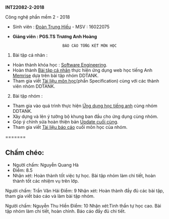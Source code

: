 **INT22082-2-2018**

Công nghệ phần mềm 2 - 2018

+ Sinh viên : [Đoàn Trung Hiếu](https://github.com/trunghieu2609vn)  - MSV : 16022075

+ **Giảng viên : PGS.TS Trương Anh Hoàng**

							BÁO CÁO TỔNG KẾT MÔN HỌC

1. Bài tập cá nhân :
  + Hoàn thành khóa học : [Software Engineering](https://courses.edx.org/courses/course-v1:UBCx+SoftEng1x+1T2018/course/).
  + Hoàn thành [Bài tập cá nhân](https://github.com/trunghieu2609vn/INT2208-2-2018/tree/master/DoanTrungHieu) thực hiện ứng dụng web học tiếng Anh [Memrise](https://www.memrise.com/) dựa trên bài tập nhóm DDTANK.
  + Tham gia viết [Tài liệu môn học](https://docs.google.com/document/d/1a4i_31R8WBUAnF91syr1FwBpKoAiTY6rEJt1xWjb74M/edit#heading=h.nzv2vaiffe4k)(phần Specification) cùng với các thành viên nhóm DDTANK.
2. Bài tập nhóm :
  + Tham gia vào quá trình thực hiện [Ứng dụng học tiếng anh](https://github.com/trunghieu2609vn/Memrise_Team_DDTANK) cùng nhóm DDTANK.
  + Xây dựng và lên ý tưởng bộ khung ban đầu cho ứng dụng cùng nhóm.
  + Góp ý chỉnh sửa hoàn thiện bản [Update cuối cùng](https://github.com/truonganhhoang/INT2208-2-2018/tree/master/nhom-DDTANK).
  + Tham gia viết [Tài liệu báo cáo](https://docs.google.com/document/d/1qLR-qvxi7L6LPCddOGcklxoBS2ZtSFLXLnNQ_AM5NvE/edit) cuối môn học của nhóm.

=======
 ## Chấm chéo:
 * Người chấm: Nguyễn Quang Hà
 * Điểm: 8.5
 * Nhận xét: Hoàn thành tốt việc tự học. Bài tập nhóm làm chi tiết, hoàn thành tốt các nhiệm vụ trên lớp.

Người chấm: Trần Văn Hải
Điểm: 9
Nhận xét: Hoàn thành đầy đủ các bài tập, tham gia viết báo cáo và làm bài tập nhóm.

Người chấm: Nguyễn Thu Hiền
Điểm: 10
Nhận xét:Tinh thần tự học cao. Bài tập nhóm làm chi tiết, hoàn chỉnh. Báo cáo đầy đủ chi tiết.
